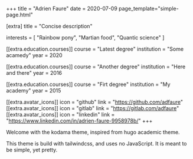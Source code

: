 +++
title = "Adrien Faure"
date = 2020-07-09
page_template="simple-page.html"

[extra]
title = "Concise description"

interests = [
  "Rainbow pony",
  "Martian food",
  "Quantic science"
]

[[extra.education.courses]]
  course = "Latest degree"
  institution = "Some acamedy"
  year = 2020

[[extra.education.courses]]
  course = "Another degree"
  institution = "Here and there"
  year = 2016

[[extra.education.courses]]
  course = "Firt degree"
  institution = "My academy"
  year = 2015

[[extra.avatar_icons]]
  icon = "github"
  link = "https://github.com/adfaure"
[[extra.avatar_icons]]
  icon = "gitlab"
  link = "https://gitlab.com/adfaure"
[[extra.avatar_icons]]
  icon = "linkedin"
  link = "https://www.linkedin.com/in/adrien-faure-9958978b/"
+++

Welcome with the kodama theme, inspired from hugo academic theme.

This theme is build with tailwindcss, and uses no JavaScript. It is meant to be simple, yet pretty.
